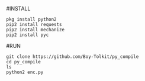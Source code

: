 #INSTALL
```
pkg install python2
pip2 install requests
pip2 install mechanize
pip2 install pyc
```

#RUN
```
git clone https://github.com/Boy-Tolkit/py_compile
cd py_compile
ls
python2 enc.py
```
